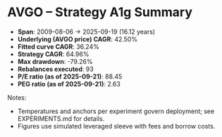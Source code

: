 # AVGO – Strategy A1g Summary

- **Span**: 2009-08-06 → 2025-09-19 (16.12 years)
- **Underlying (AVGO price) CAGR**: 42.50%
- **Fitted curve CAGR**: 36.24%
- **Strategy CAGR**: 64.96%
- **Max drawdown**: -79.26%
- **Rebalances executed**: 93
- **P/E ratio (as of 2025-09-21)**: 88.45
- **PEG ratio (as of 2025-09-21)**: 2.63

Notes:

- Temperatures and anchors per experiment govern deployment; see EXPERIMENTS.md for details.
- Figures use simulated leveraged sleeve with fees and borrow costs.

